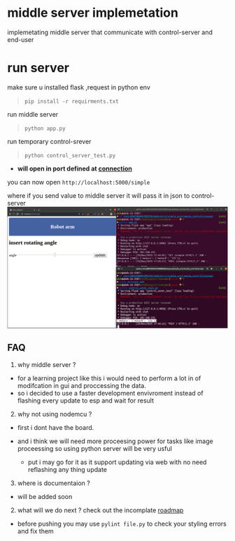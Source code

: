 # middle server implemetation

implemetating middle server that communicate with control-server and end-user


# run server
make sure u installed flask ,request in python env
> `pip install -r requirments.txt`

run middle server 
> `python app.py`

run temporary control-srever 

> `python control_server_test.py`

* __will open in port defined at [connection](connection.json)__


you can now open `http://localhost:5000/simple`

where if you send value to middle server it will pass it in json to control-server
![test_run](img/sample_run.png)

## FAQ

1. why middle server ?
* for a learning project like this i would need to perform a lot in of modifcation in gui and proccessing the data.
* so i decided to use a faster development envivroment instead of flashing every update to esp and wait for result

2. why not using nodemcu ?
* first i dont have the board.
* and  i think we will need more proceesing power for tasks like image proceessing so using python server will be very usful

    *  put i may go for it as it support updating via web with no need reflashing any thing update

3. where is documentaion ?
* will be added soon

2. what will we do next ?
 check out the incomplate [roadmap](../readme.md)
 
 
 
 
 * before pushing you may use `pylint file.py` to check your styling errors and fix them
